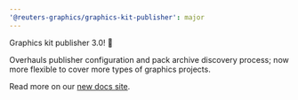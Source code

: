 ```yaml
---
'@reuters-graphics/graphics-kit-publisher': major
---
```


Graphics kit publisher 3.0! 🎉

Overhauls publisher configuration and pack archive discovery process; now more flexible to cover more types of graphics projects.

Read more on our [new docs site](https://reuters-graphics.github.io/graphics-kit-publisher/).
